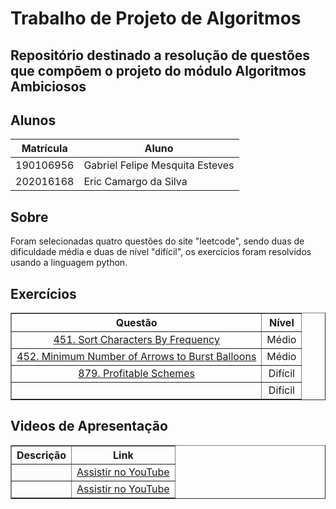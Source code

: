 
# Trabalho de Projeto de Algoritmos

## Repositório destinado a resolução de questões que compõem o projeto do módulo Algoritmos Ambiciosos

## Alunos
|Matrícula | Aluno |
| -- | -- |
| 190106956  |  Gabriel Felipe Mesquita Esteves |
| 202016168  |  Eric Camargo da Silva |

## Sobre 
Foram selecionadas quatro questões do site "leetcode", sendo duas de dificuldade média
e duas de nível "difícil", os exercícios foram resolvidos usando a linguagem python.

## Exercícios

<table border="1" style="width: 100%; text-align: center;">
    <thead>
        <tr>
            <th>Questão</th>
            <th>Nível</th>
        </tr>
    </thead>
    <tbody>
        <tr>
            <td><a href=https://leetcode.com/problems/sort-characters-by-frequency/description/" target="_blank">451. Sort Characters By Frequency</a></td>
            <td>Médio</td>
        </tr>
        <tr>
            <td><a href=https://leetcode.com/problems/minimum-number-of-arrows-to-burst-balloons/?envType=problem-list-v2&envId=greedy" target="_blank">452. Minimum Number of Arrows to Burst Balloons</a></td>
            <td>Médio</td>
        </tr>
        <tr>
            <td><a href= https://leetcode.com/problems/profitable-schemes/" target="_blank">879. Profitable Schemes</a></td>
            <td>Difícil</td>
        </tr>
        <tr>
            <td><a href= target="_blank"></a></td>
            <td>Difícil</td>
        </tr>
    </tbody>
</table>


## Videos de Apresentação

<table border="1" style="width: 100%; text-align: center;">
    <thead>
        <tr>
            <th>Descrição</th>
            <th>Link</th>
        </tr>
    </thead>
    <tbody>
        <tr>
            <td></td>
            <td><a href=>Assistir no YouTube</a></td>
        </tr>
        <tr>
            <td> </td>
            <td><a href= target="_blank">Assistir no YouTube</a></td>
        </tr>
    </tbody>
</table>

